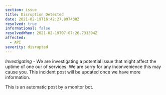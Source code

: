 ```yaml
---
section: issue
title: Disruption Detected
date: 2021-02-19T16:42:27.897438Z
resolved: true
informational: false
resolvedWhen: 2021-02-19T07:07:26.731394Z
affected:
  - API
severity: disrupted
---
```

*Investigating* - We are investigating a potential issue that might affect the uptime of one our of services. We are sorry for any inconvenience this may cause you. This incident post will be updated once we have more information.

This is an automatic post by a monitor bot.
        
